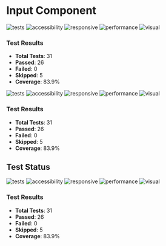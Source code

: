 # Input Component




![tests](https://img.shields.io/badge/tests-26%2F31%20tests-#dfb317) ![accessibility](https://img.shields.io/badge/accessibility-passing-#4c1) ![responsive](https://img.shields.io/badge/responsive-pending-#9f9f9f) ![performance](https://img.shields.io/badge/performance-untested-#9f9f9f) ![visual](https://img.shields.io/badge/visual-pending-#9f9f9f) 

### Test Results

- **Total Tests**: 31
- **Passed**: 26
- **Failed**: 0
- **Skipped**: 5
- **Coverage**: 83.9%



![tests](https://img.shields.io/badge/tests-26%2F31%20tests-#dfb317) ![accessibility](https://img.shields.io/badge/accessibility-passing-#4c1) ![responsive](https://img.shields.io/badge/responsive-pending-#9f9f9f) ![performance](https://img.shields.io/badge/performance-untested-#9f9f9f) ![visual](https://img.shields.io/badge/visual-tested-#4c1) 

### Test Results

- **Total Tests**: 31
- **Passed**: 26
- **Failed**: 0
- **Skipped**: 5
- **Coverage**: 83.9%

## Test Status

![tests](https://img.shields.io/badge/tests-26%2F31%20tests-#dfb317) ![accessibility](https://img.shields.io/badge/accessibility-passing-#4c1) ![responsive](https://img.shields.io/badge/responsive-pending-#9f9f9f) ![performance](https://img.shields.io/badge/performance-untested-#9f9f9f) ![visual](https://img.shields.io/badge/visual-tested-#4c1) 

### Test Results

- **Total Tests**: 31
- **Passed**: 26
- **Failed**: 0
- **Skipped**: 5
- **Coverage**: 83.9%
